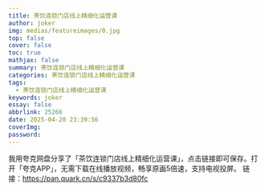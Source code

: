 ```yaml
---
title: 茶饮连锁门店线上精细化运营课
author: joker
img: medias/featureimages/0.jpg
top: false
cover: false
toc: true
mathjax: false
summary: 茶饮连锁门店线上精细化运营课
categories: 茶饮连锁门店线上精细化运营课
tags:
  - 茶饮连锁门店线上精细化运营课
keywords: joker
essay: false
abbrlink: 25266
date: 2025-04-20 23:39:56
coverImg:
password:
---
```


我用夸克网盘分享了「茶饮连锁门店线上精细化运营课」，点击链接即可保存。打开「夸克APP」，无需下载在线播放视频，畅享原画5倍速，支持电视投屏。
链接：https://pan.quark.cn/s/c9337b3d80fc
